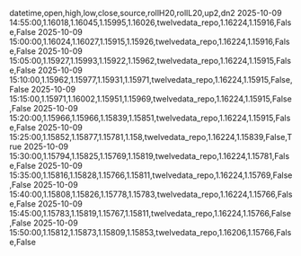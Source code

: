 datetime,open,high,low,close,source,rollH20,rollL20,up2,dn2
2025-10-09 14:55:00,1.16018,1.16045,1.15995,1.16026,twelvedata_repo,1.16224,1.15916,False,False
2025-10-09 15:00:00,1.16024,1.16027,1.15915,1.15926,twelvedata_repo,1.16224,1.15916,False,False
2025-10-09 15:05:00,1.15927,1.15993,1.15922,1.15962,twelvedata_repo,1.16224,1.15915,False,False
2025-10-09 15:10:00,1.15962,1.15977,1.15931,1.15971,twelvedata_repo,1.16224,1.15915,False,False
2025-10-09 15:15:00,1.15971,1.16002,1.15951,1.15969,twelvedata_repo,1.16224,1.15915,False,False
2025-10-09 15:20:00,1.15966,1.15966,1.15839,1.15851,twelvedata_repo,1.16224,1.15915,False,False
2025-10-09 15:25:00,1.15852,1.15877,1.15781,1.158,twelvedata_repo,1.16224,1.15839,False,True
2025-10-09 15:30:00,1.15794,1.15825,1.15769,1.15819,twelvedata_repo,1.16224,1.15781,False,False
2025-10-09 15:35:00,1.15816,1.15828,1.15766,1.15811,twelvedata_repo,1.16224,1.15769,False,False
2025-10-09 15:40:00,1.15808,1.15826,1.15778,1.15783,twelvedata_repo,1.16224,1.15766,False,False
2025-10-09 15:45:00,1.15783,1.15819,1.15767,1.15811,twelvedata_repo,1.16224,1.15766,False,False
2025-10-09 15:50:00,1.15812,1.15873,1.15809,1.15853,twelvedata_repo,1.16206,1.15766,False,False
